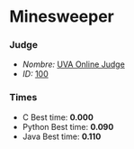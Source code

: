 # Minesweeper

### Judge
- *Nombre:* [UVA Online Judge](https://uva.onlinejudge.org)
- *ID:* [100](https://uva.onlinejudge.org/index.php?option=com_onlinejudge&Itemid=8&page=show_problem&problem=36)

### Times
- C Best time: **0.000**
- Python Best time: **0.090**
- Java Best time: **0.110**